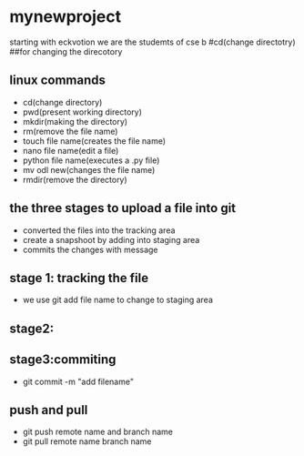 # mynewproject
starting with eckvotion
we are the studemts of cse b
 #cd(change directotry)
 ##for changing the direcotory
 ## linux commands
 - cd(change directory)
 - pwd(present working directory)
 - mkdir(making the directory)
 - rm(remove the file name)
 - touch file name(creates the file name)
 - nano file name(edit a file)
 - python file name(executes a .py file)
 - mv odl new(changes the file name)
 - rmdir(remove the directory)
 ## the three stages to upload a file into git
 - converted the files into the tracking area
 -  create a snapshoot by adding into staging area
 - commits the changes with message
 ## stage 1: tracking the file 
 - we use git add file name to change to staging area
 ## stage2:
 ## stage3:commiting
 - git commit -m "add filename"
## push and pull
- git push remote name and branch name 
- git pull remote name branch name
